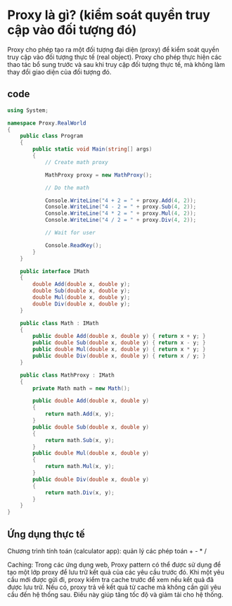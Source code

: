 # Proxy là gì? (kiểm soát quyền truy cập vào đối tượng đó)
Proxy cho phép tạo ra một đối tượng đại diện (proxy) để kiểm soát quyền truy cập vào đối tượng thực tế (real object). 
Proxy cho phép thực hiện các thao tác bổ sung trước và sau khi truy cập đối tượng thực tế, mà không làm thay đổi giao diện của đối tượng đó.
## code

```csharp
using System;

namespace Proxy.RealWorld
{
    public class Program
    {
        public static void Main(string[] args)
        {
            // Create math proxy

            MathProxy proxy = new MathProxy();

            // Do the math

            Console.WriteLine("4 + 2 = " + proxy.Add(4, 2));
            Console.WriteLine("4 - 2 = " + proxy.Sub(4, 2));
            Console.WriteLine("4 * 2 = " + proxy.Mul(4, 2));
            Console.WriteLine("4 / 2 = " + proxy.Div(4, 2));

            // Wait for user

            Console.ReadKey();
        }
    }

    public interface IMath
    {
        double Add(double x, double y);
        double Sub(double x, double y);
        double Mul(double x, double y);
        double Div(double x, double y);
    }

    public class Math : IMath
    {
        public double Add(double x, double y) { return x + y; }
        public double Sub(double x, double y) { return x - y; }
        public double Mul(double x, double y) { return x * y; }
        public double Div(double x, double y) { return x / y; }
    }

    public class MathProxy : IMath
    {
        private Math math = new Math();

        public double Add(double x, double y)
        {
            return math.Add(x, y);
        }
        public double Sub(double x, double y)
        {
            return math.Sub(x, y);
        }
        public double Mul(double x, double y)
        {
            return math.Mul(x, y);
        }
        public double Div(double x, double y)
        {
            return math.Div(x, y);
        }
    }
}
```
## Ứng dụng thực tế

Chương trình tính toán (calculator app): quản lý các phép toán + - * /

Caching: Trong các ứng dụng web, Proxy pattern có thể được sử dụng để tạo một lớp proxy để lưu trữ kết quả của các yêu cầu trước đó. 
Khi một yêu cầu mới được gửi đi, proxy kiểm tra cache trước để xem nếu kết quả đã được lưu trữ. 
Nếu có, proxy trả về kết quả từ cache mà không cần gửi yêu cầu đến hệ thống sau. Điều này giúp tăng tốc độ và giảm tải cho hệ thống.

